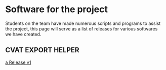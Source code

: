 # Software for the project

Students on the team have made numerous scripts and programs to assist the project, this page will serve as a list of releases for various softwares we have created.

## CVAT EXPORT HELPER
[a Release v1](../dist/CVAT-Export-Helper-v1.zip)